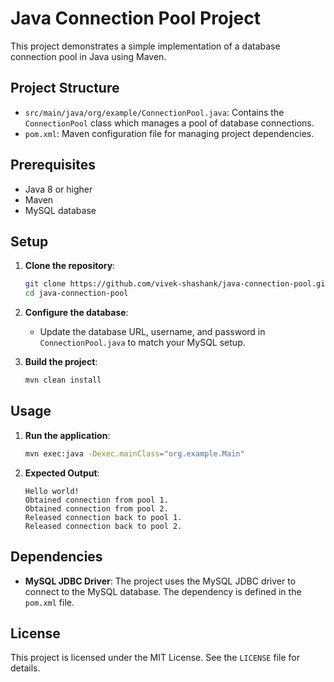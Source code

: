 # Java Connection Pool Project

This project demonstrates a simple implementation of a database connection pool in Java using Maven.

## Project Structure

- `src/main/java/org/example/ConnectionPool.java`: Contains the `ConnectionPool` class which manages a pool of database connections.
- `pom.xml`: Maven configuration file for managing project dependencies.

## Prerequisites

- Java 8 or higher
- Maven
- MySQL database

## Setup

1. **Clone the repository**:
    ```sh
    git clone https://github.com/vivek-shashank/java-connection-pool.git
    cd java-connection-pool
    ```

2. **Configure the database**:
    - Update the database URL, username, and password in `ConnectionPool.java` to match your MySQL setup.

3. **Build the project**:
    ```sh
    mvn clean install
    ```

## Usage

1. **Run the application**:
    ```sh
    mvn exec:java -Dexec.mainClass="org.example.Main"
    ```

2. **Expected Output**:
    ```
    Hello world!
    Obtained connection from pool 1.
    Obtained connection from pool 2.
    Released connection back to pool 1.
    Released connection back to pool 2.
    ```

## Dependencies

- **MySQL JDBC Driver**: The project uses the MySQL JDBC driver to connect to the MySQL database. The dependency is defined in the `pom.xml` file.

## License

This project is licensed under the MIT License. See the `LICENSE` file for details.
